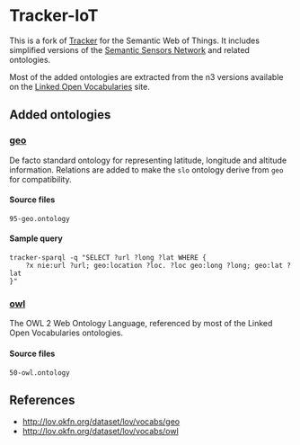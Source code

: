 
Tracker-IoT
===========

This is a fork of [Tracker](http://wiki.gnome.org/Projects/Tracker) for the Semantic Web of Things.
It includes simplified versions of the [Semantic Sensors Network](https://www.w3.org/2005/Incubator/ssn/ssnx/ssn) and related ontologies.

Most of the added ontologies are extracted from the n3 versions available on the [Linked Open Vocabularies](http://lov.okfn.org/dataset/lov/) site.


Added ontologies
----------------

### [geo](http://lov.okfn.org/dataset/lov/vocabs/geo)

De facto standard ontology for representing latitude, longitude and altitude information.
Relations are added to make the `slo` ontology derive from `geo` for compatibility.

#### Source files

	95-geo.ontology

#### Sample query
	tracker-sparql -q "SELECT ?url ?long ?lat WHERE {
		?x nie:url ?url; geo:location ?loc. ?loc geo:long ?long; geo:lat ?lat
	}"

### [owl](http://lov.okfn.org/dataset/lov/vocabs/owl)

The OWL 2 Web Ontology Language, referenced by most of the Linked Open Vocabularies ontologies.

#### Source files

	50-owl.ontology



References
----------

  * http://lov.okfn.org/dataset/lov/vocabs/geo
  * http://lov.okfn.org/dataset/lov/vocabs/owl
